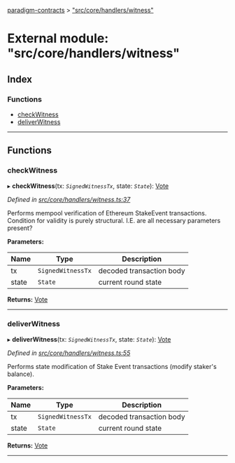 [paradigm-contracts](../README.md) > ["src/core/handlers/witness"](../modules/_src_core_handlers_witness_.md)

# External module: "src/core/handlers/witness"

## Index

### Functions

* [checkWitness](_src_core_handlers_witness_.md#checkwitness)
* [deliverWitness](_src_core_handlers_witness_.md#deliverwitness)

---

## Functions

<a id="checkwitness"></a>

###  checkWitness

▸ **checkWitness**(tx: *`SignedWitnessTx`*, state: *`State`*): [Vote](../classes/_src_core_util_vote_.vote.md)

*Defined in [src/core/handlers/witness.ts:37](https://github.com/paradigmfoundation/paradigmcore/blob/673c168/src/core/handlers/witness.ts#L37)*

Performs mempool verification of Ethereum StakeEvent transactions. Condition for validity is purely structural. I.E. are all necessary parameters present?

**Parameters:**

| Name | Type | Description |
| ------ | ------ | ------ |
| tx | `SignedWitnessTx` |  decoded transaction body |
| state | `State` |  current round state |

**Returns:** [Vote](../classes/_src_core_util_vote_.vote.md)

___
<a id="deliverwitness"></a>

###  deliverWitness

▸ **deliverWitness**(tx: *`SignedWitnessTx`*, state: *`State`*): [Vote](../classes/_src_core_util_vote_.vote.md)

*Defined in [src/core/handlers/witness.ts:55](https://github.com/paradigmfoundation/paradigmcore/blob/673c168/src/core/handlers/witness.ts#L55)*

Performs state modification of Stake Event transactions (modify staker's balance).

**Parameters:**

| Name | Type | Description |
| ------ | ------ | ------ |
| tx | `SignedWitnessTx` |  decoded transaction body |
| state | `State` |  current round state |

**Returns:** [Vote](../classes/_src_core_util_vote_.vote.md)

___

